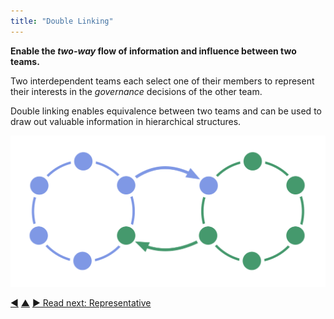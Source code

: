 ```yaml
---
title: "Double Linking"
---
```



**Enable the _two-way_ flow of information and influence between two teams.**

Two interdependent teams each select one of their members to represent their interests in the <dfn data-info="Governance: The process of setting objectives and making and evolving decisions that guide people towards achieving those objectives.">governance</dfn> decisions of the other team.

Double linking enables equivalence between two teams and can be used to draw out valuable information in hierarchical structures.

![Double linking two circles](img/structural-patterns/double-link.png)


<div class="bottom-nav">
<a href="linking.html" title="Back to: Linking">◀</a> <a href="building-organizations.html" title="Up: Building Organizations">▲</a> <a href="representative.html" title="Read next: Representative">▶ Read next: Representative</a>
</div>


<script type="text/javascript">
Mousetrap.bind('g n', function() {
    window.location.href = 'representative.html';
    return false;
});
</script>


